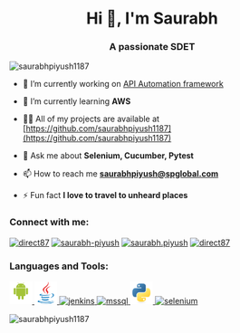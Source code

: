 <h1 align="center">Hi 👋, I'm Saurabh</h1>
<h3 align="center">A passionate SDET</h3>

<p align="left"> <img src="https://komarev.com/ghpvc/?username=saurabhpiyush1187&label=Profile%20views&color=0e75b6&style=flat" alt="saurabhpiyush1187" /> </p>

- 🔭 I’m currently working on [API Automation framework](https://github.com/saurabhpiyush1187/webapp_api_framework)

- 🌱 I’m currently learning **AWS**

- 👨‍💻 All of my projects are available at [https://github.com/saurabhpiyush1187](https://github.com/saurabhpiyush1187)

- 💬 Ask me about **Selenium, Cucumber, Pytest**

- 📫 How to reach me **saurabhpiyush@spglobal.com**

- ⚡ Fun fact **I love to travel to unheard places**

<h3 align="left">Connect with me:</h3>
<p align="left">
<a href="https://twitter.com/direct87" target="blank"><img align="center" src="https://cdn.jsdelivr.net/npm/simple-icons@3.0.1/icons/twitter.svg" alt="direct87" height="30" width="40" /></a>
<a href="https://linkedin.com/in/saurabh-piyush/" target="blank"><img align="center" src="https://cdn.jsdelivr.net/npm/simple-icons@3.0.1/icons/linkedin.svg" alt="saurabh-piyush" height="30" width="40" /></a>
<a href="https://fb.com/saurabh.piyush" target="blank"><img align="center" src="https://cdn.jsdelivr.net/npm/simple-icons@3.0.1/icons/facebook.svg" alt="saurabh.piyush" height="30" width="40" /></a>
<a href="https://www.hackerrank.com/direct87" target="blank"><img align="center" src="https://cdn.jsdelivr.net/npm/simple-icons@3.0.1/icons/hackerrank.svg" alt="direct87" height="30" width="40" /></a>
</p>

<h3 align="left">Languages and Tools:</h3>
<p align="left"> <a href="https://developer.android.com" target="_blank"> <img src="https://raw.githubusercontent.com/devicons/devicon/master/icons/android/android-original-wordmark.svg" alt="android" width="40" height="40"/> </a> <a href="https://www.java.com" target="_blank"> <img src="https://raw.githubusercontent.com/devicons/devicon/master/icons/java/java-original.svg" alt="java" width="40" height="40"/> </a> <a href="https://www.jenkins.io" target="_blank"> <img src="https://www.vectorlogo.zone/logos/jenkins/jenkins-icon.svg" alt="jenkins" width="40" height="40"/> </a> <a href="https://www.microsoft.com/en-us/sql-server" target="_blank"> <img src="https://cdn.worldvectorlogo.com/logos/microsoft-sql-server.svg" alt="mssql" width="40" height="40"/> </a> <a href="https://www.python.org" target="_blank"> <img src="https://raw.githubusercontent.com/devicons/devicon/master/icons/python/python-original.svg" alt="python" width="40" height="40"/> </a> <a href="https://www.selenium.dev" target="_blank"> <img src="https://raw.githubusercontent.com/detain/svg-logos/780f25886640cef088af994181646db2f6b1a3f8/svg/selenium-logo.svg" alt="selenium" width="40" height="40"/> </a> </p>

<p><img align="center" src="https://github-readme-stats.vercel.app/api/top-langs?username=saurabhpiyush1187&show_icons=true&locale=en&layout=compact" alt="saurabhpiyush1187" /></p>
